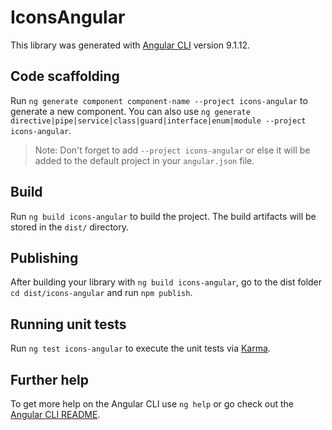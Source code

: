 # IconsAngular

This library was generated with [Angular CLI](https://github.com/angular/angular-cli) version 9.1.12.

## Code scaffolding

Run `ng generate component component-name --project icons-angular` to generate a new component. You can also use `ng generate directive|pipe|service|class|guard|interface|enum|module --project icons-angular`.
> Note: Don't forget to add `--project icons-angular` or else it will be added to the default project in your `angular.json` file. 

## Build

Run `ng build icons-angular` to build the project. The build artifacts will be stored in the `dist/` directory.

## Publishing

After building your library with `ng build icons-angular`, go to the dist folder `cd dist/icons-angular` and run `npm publish`.

## Running unit tests

Run `ng test icons-angular` to execute the unit tests via [Karma](https://karma-runner.github.io).

## Further help

To get more help on the Angular CLI use `ng help` or go check out the [Angular CLI README](https://github.com/angular/angular-cli/blob/master/README.md).
